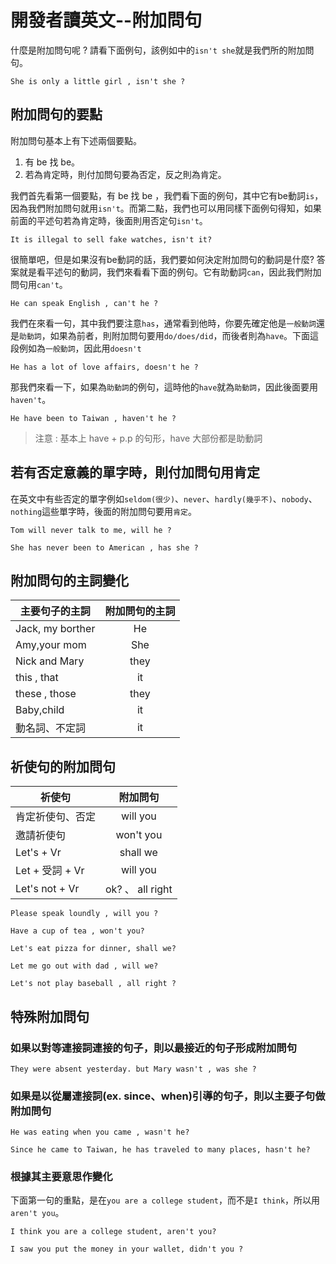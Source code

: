# 開發者讀英文--附加問句

什麼是附加問句呢 ? 請看下面例句，該例如中的`isn't she`就是我們所的附加問句。

```
She is only a little girl , isn't she ?
```

## 附加問句的要點
附加問句基本上有下述兩個要點。

1. 有 be 找 be。
2. 若為肯定時，則付加問句要為否定，反之則為肯定。

我們首先看第一個要點，有 be 找 be ，我們看下面的例句，其中它有be動詞`is`，因為我們附加問句就用`isn't`。而第二點，我們也可以用同樣下面例句得知，如果前面的平述句若為肯定時，後面則用否定句`isn't`。

```
It is illegal to sell fake watches, isn't it?
```

很簡單吧，但是如果沒有be動詞的話，我們要如何決定附加問句的動詞是什麼? 答案就是看平述句的動詞，我們來看看下面的例句。它有助動詞`can`，因此我們附加問句用`can't`。

```
He can speak English , can't he ?
```

我們在來看一句，其中我們要注意`has`，通常看到他時，你要先確定他是`一般動詞`還是`助動詞`，如果為前者，則附加問句要用`do/does/did`，而後者則為`have`。下面這段例如為`一般動詞`，因此用`doesn't`

```
He has a lot of love affairs, doesn't he ?
```
那我們來看一下，如果為`助動詞`的例句，這時他的`have`就為`助動詞`，因此後面要用`haven't`。

```
He have been to Taiwan , haven't he ?
```

> 注意 : 基本上 have + p.p 的句形，have 大部份都是助動詞

## 若有否定意義的單字時，則付加問句用肯定
在英文中有些否定的單字例如`seldom(很少)`、`never`、`hardly(幾乎不)`、`nobody`、`nothing`這些單字時，後面的附加問句要用`肯定`。

```
Tom will never talk to me, will he ?

She has never been to American , has she ?
```

## 附加問句的主詞變化

| 主要句子的主詞        | 附加問句的主詞           |
| ------------- |:-------------:|
| Jack, my borther      | He|
| Amy,your mom      | She      |
| Nick and Mary | they      |
| this , that      | it |
| these , those      | they      |
| Baby,child | it      |
| 動名詞、不定詞 | it      |

## 祈使句的附加問句

| 祈使句       | 附加問句           |
| ------------- |:-------------:|
| 肯定祈使句、否定      | will you|
| 邀請祈使句     | won't you      |
| Let's + Vr | shall we      |
| Let + 受詞 + Vr      | will you |
| Let's not + Vr      | ok? 、 all right      |

```
Please speak loundly , will you ?

Have a cup of tea , won't you?

Let's eat pizza for dinner, shall we?

Let me go out with dad , will we?

Let's not play baseball , all right ?
```

## 特殊附加問句

### 如果以對等連接詞連接的句子，則以最接近的句子形成附加問句

```
They were absent yesterday. but Mary wasn't , was she ?
```

### 如果是以從屬連接詞(ex. since、when)引導的句子，則以主要子句做附加問句

```
He was eating when you came , wasn't he?

Since he came to Taiwan, he has traveled to many places, hasn't he?

```

### 根據其主要意思作變化
下面第一句的重點，是在`you are a college student`，而不是`I think`，所以用`aren't you`。

```
I think you are a college student, aren't you?

I saw you put the money in your wallet, didn't you ?

```
